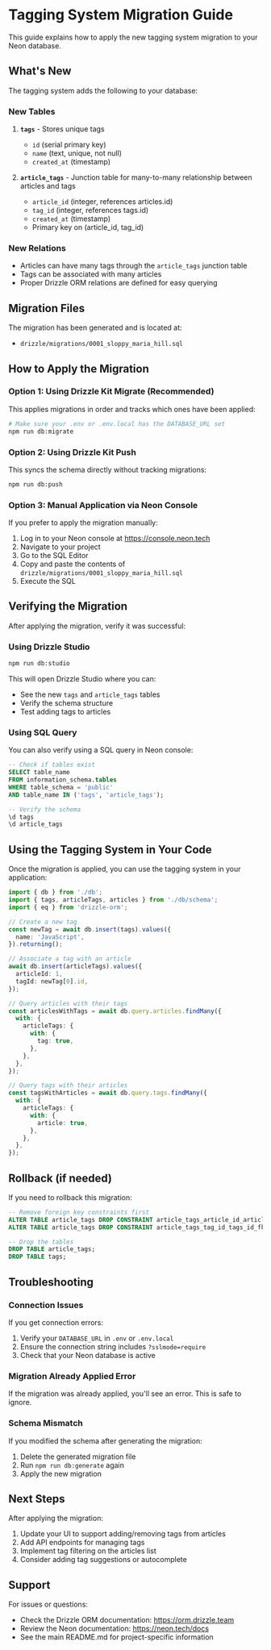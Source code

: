 # Tagging System Migration Guide

This guide explains how to apply the new tagging system migration to your Neon database.

## What's New

The tagging system adds the following to your database:

### New Tables

1. **`tags`** - Stores unique tags
   - `id` (serial primary key)
   - `name` (text, unique, not null)
   - `created_at` (timestamp)

2. **`article_tags`** - Junction table for many-to-many relationship between articles and tags
   - `article_id` (integer, references articles.id)
   - `tag_id` (integer, references tags.id)
   - `created_at` (timestamp)
   - Primary key on (article_id, tag_id)

### New Relations

- Articles can have many tags through the `article_tags` junction table
- Tags can be associated with many articles
- Proper Drizzle ORM relations are defined for easy querying

## Migration Files

The migration has been generated and is located at:
- `drizzle/migrations/0001_sloppy_maria_hill.sql`

## How to Apply the Migration

### Option 1: Using Drizzle Kit Migrate (Recommended)

This applies migrations in order and tracks which ones have been applied:

```bash
# Make sure your .env or .env.local has the DATABASE_URL set
npm run db:migrate
```

### Option 2: Using Drizzle Kit Push

This syncs the schema directly without tracking migrations:

```bash
npm run db:push
```

### Option 3: Manual Application via Neon Console

If you prefer to apply the migration manually:

1. Log in to your Neon console at https://console.neon.tech
2. Navigate to your project
3. Go to the SQL Editor
4. Copy and paste the contents of `drizzle/migrations/0001_sloppy_maria_hill.sql`
5. Execute the SQL

## Verifying the Migration

After applying the migration, verify it was successful:

### Using Drizzle Studio

```bash
npm run db:studio
```

This will open Drizzle Studio where you can:
- See the new `tags` and `article_tags` tables
- Verify the schema structure
- Test adding tags to articles

### Using SQL Query

You can also verify using a SQL query in Neon console:

```sql
-- Check if tables exist
SELECT table_name 
FROM information_schema.tables 
WHERE table_schema = 'public' 
AND table_name IN ('tags', 'article_tags');

-- Verify the schema
\d tags
\d article_tags
```

## Using the Tagging System in Your Code

Once the migration is applied, you can use the tagging system in your application:

```typescript
import { db } from './db';
import { tags, articleTags, articles } from './db/schema';
import { eq } from 'drizzle-orm';

// Create a new tag
const newTag = await db.insert(tags).values({
  name: 'JavaScript',
}).returning();

// Associate a tag with an article
await db.insert(articleTags).values({
  articleId: 1,
  tagId: newTag[0].id,
});

// Query articles with their tags
const articlesWithTags = await db.query.articles.findMany({
  with: {
    articleTags: {
      with: {
        tag: true,
      },
    },
  },
});

// Query tags with their articles
const tagsWithArticles = await db.query.tags.findMany({
  with: {
    articleTags: {
      with: {
        article: true,
      },
    },
  },
});
```

## Rollback (if needed)

If you need to rollback this migration:

```sql
-- Remove foreign key constraints first
ALTER TABLE article_tags DROP CONSTRAINT article_tags_article_id_articles_id_fk;
ALTER TABLE article_tags DROP CONSTRAINT article_tags_tag_id_tags_id_fk;

-- Drop the tables
DROP TABLE article_tags;
DROP TABLE tags;
```

## Troubleshooting

### Connection Issues

If you get connection errors:
1. Verify your `DATABASE_URL` in `.env` or `.env.local`
2. Ensure the connection string includes `?sslmode=require`
3. Check that your Neon database is active

### Migration Already Applied Error

If the migration was already applied, you'll see an error. This is safe to ignore.

### Schema Mismatch

If you modified the schema after generating the migration:
1. Delete the generated migration file
2. Run `npm run db:generate` again
3. Apply the new migration

## Next Steps

After applying the migration:
1. Update your UI to support adding/removing tags from articles
2. Add API endpoints for managing tags
3. Implement tag filtering on the articles list
4. Consider adding tag suggestions or autocomplete

## Support

For issues or questions:
- Check the Drizzle ORM documentation: https://orm.drizzle.team
- Review the Neon documentation: https://neon.tech/docs
- See the main README.md for project-specific information
